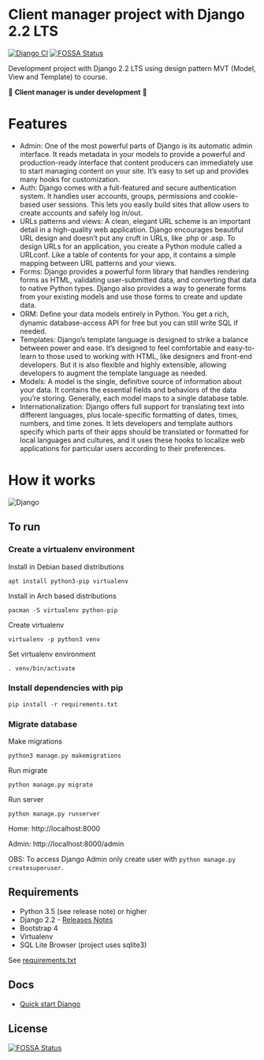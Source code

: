 # Client manager project with Django 2.2 LTS

[![Django CI](https://github.com/leandrocunha526/client-manager/actions/workflows/django.yml/badge.svg)](https://github.com/leandrocunha526/client-manager/actions/workflows/django.yml)
[![FOSSA Status](https://app.fossa.com/api/projects/git%2Bgithub.com%2Fleandrocunha526%2Fclient-manager.svg?type=shield)](https://app.fossa.com/projects/git%2Bgithub.com%2Fleandrocunha526%2Fclient-manager?ref=badge_shield)

Development project with Django 2.2 LTS using design pattern MVT (Model, View and Template) to course.

🚧 **Client manager is under development** 🚧

# Features

- Admin: One of the most powerful parts of Django is its automatic admin interface. It reads metadata in your models to provide a powerful and production-ready interface that content producers can immediately use to start managing content on your site. It’s easy to set up and provides many hooks for customization.
- Auth: Django comes with a full-featured and secure authentication system. It handles user accounts, groups, permissions and cookie-based user sessions. This lets you easily build sites that allow users to create accounts and safely log in/out.
- URLs patterns and views: A clean, elegant URL scheme is an important detail in a high-quality web application. Django encourages beautiful URL design and doesn’t put any cruft in URLs, like .php or .asp. To design URLs for an application, you create a Python module called a URLconf. Like a table of contents for your app, it contains a simple mapping between URL patterns and your views.
- Forms: Django provides a powerful form library that handles rendering forms as HTML, validating user-submitted data, and converting that data to native Python types. Django also provides a way to generate forms from your existing models and use those forms to create and update data.
- ORM: Deﬁne your data models entirely in Python. You get a rich, dynamic database-access API for free but you can still write SQL if needed.
- Templates: Django’s template language is designed to strike a balance between power and ease. It’s designed to feel comfortable and easy-to-learn to those used to working with HTML, like designers and front-end developers. But it is also flexible and highly extensible, allowing developers to augment the template language as needed.
- Models: A model is the single, definitive source of information about your data. It contains the essential fields and behaviors of the data you’re storing. Generally, each model maps to a single database table.
- Internationalization: Django offers full support for translating text into different languages, plus locale-specific formatting of dates, times, numbers, and time zones. It lets developers and template authors specify which parts of their apps should be translated or formatted for local languages and cultures, and it uses these hooks to localize web applications for particular users according to their preferences.

# How it works

![Django](https://www.horadecodar.com.br/wp-content/uploads/2019/01/django-r-r.jpg)

## To run
### Create a virtualenv environment
Install in Debian based distributions

`apt install python3-pip virtualenv`

Install in Arch based distributions

`pacman -S virtualenv python-pip`

Create virtualenv

`virtualenv -p python3 venv`

Set virtualenv environment

`. venv/bin/activate`

### Install dependencies with pip
`pip install -r requirements.txt`

### Migrate database

Make migrations

`python3 manage.py makemigrations`

Run migrate

`python manage.py migrate`

Run server

`python manage.py runserver`

Home: http://localhost:8000

Admin: http://localhost:8000/admin

OBS: To access Django Admin only create user with `python manage.py createsuperuser`.

## Requirements

- Python 3.5 (see release note) or higher
- Django 2.2 - [Releases Notes](https://docs.djangoproject.com/en/2.2/releases/2.2.27/)
- Bootstrap 4
- Virtualenv
- SQL Lite Browser (project uses sqlite3)

See [requirements.txt](requirements.txt)

## Docs

- [Quick start Django](https://www.djangoproject.com/start/)


## License
[![FOSSA Status](https://app.fossa.com/api/projects/git%2Bgithub.com%2Fleandrocunha526%2Fclient-manager.svg?type=large)](https://app.fossa.com/projects/git%2Bgithub.com%2Fleandrocunha526%2Fclient-manager?ref=badge_large)
